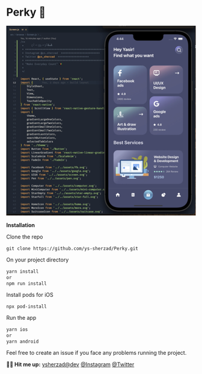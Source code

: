 # Perky 👑

![](PerkyScreenshot.png)

**Installation**

Clone the repo

```
git clone https://github.com/ys-sherzad/Perky.git
```

On your project directory

```
yarn install
or
npm run install
```

Install pods for iOS

```
npx pod-install
```

Run the app

```
yarn ios
or
yarn android
```

Feel free to create an issue if you face any problems running the project.

**💬🥂 Hit me up:**
[ysherzad@dev](https://ysherzad.dev)
[@Instagram](https://www.instagram.com/ys.sherzad/)
[@Twitter](https://twitter.com/ys_sherzad)
